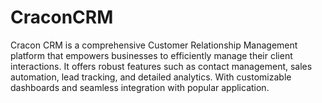 # CraconCRM
Cracon CRM is a comprehensive Customer Relationship Management platform that empowers businesses to efficiently manage their client interactions. It offers robust features such as contact management, sales automation, lead tracking, and detailed analytics. With customizable dashboards and seamless integration with popular application.
